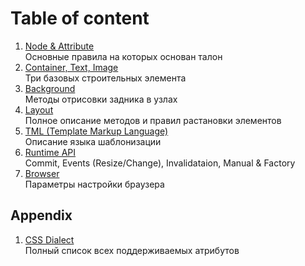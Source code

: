# Table of content

1. [Node & Attribute](basics.md)  
	Основные правила на которых основан талон
2. [Container, Text, Image](types.md)  
	Три базовых строительных элемента
3. [Background](background.md)  
	Методы отрисовки задника в узлах
4. [Layout](layouts.md)  
	Полное описание методов и правил растановки элементов
5. [TML (Template Markup Language)](tml.md)  
	Описание языка шаблонизации
6. [Runtime API](runtime.md)  
	Commit, Events (Resize/Change), Invalidataion, Manual & Factory
7. [Browser](browser.md)  
	Параметры настройки браузера

## Appendix
1. [CSS Dialect](css.md)  
	Полный список всех поддерживаемых атрибутов
